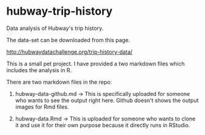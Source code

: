 # hubway-trip-history
Data analysis of Hubway's trip history.

The data-set can be downloaded from this page.

http://hubwaydatachallenge.org/trip-history-data/

This is a small pet project. I have provided a two markdown files which includes the analysis in R.

There are two markdown files in the repo:

1. hubway-data-github.md -> This is specifically uploaded for someone who wants to see the output right here. Github doesn't shows the output images for Rmd files.

2. hubway-data.Rmd -> This is uploaded for someone who wants to clone it and use it for their own purpose because it directly runs in RStudio.